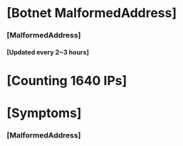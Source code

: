 # [Botnet MalformedAddress]
### [MalformedAddress]
#### [Updated every 2~3 hours]

# [Counting 1640 IPs]

# [Symptoms] 
###   [MalformedAddress]
